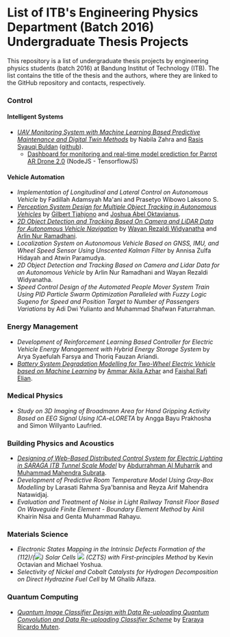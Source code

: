 # List of ITB's Engineering Physics Department (Batch 2016) Undergraduate Thesis Projects

This repository is a list of undergraduate thesis projects by engineering physics students (batch 2016) at Bandung Institut of Technology (ITB). The list contains the title of the thesis and the authors, where they are linked to the GitHub repository and contacts, respectively.

### Control
#### Intelligent Systems
- [*UAV Monitoring System with Machine Learning Based Predictive Maintenance and Digital Twin Methods*](https://github.com/rasisbuldan/ta-shop) by Nabila Zahra and [Rasis Syauqi Buldan](https://www.linkedin.com/in/rasis-syauqi-buldan-383837180) ([github](https://github.com/rasisbuldan)).
    - [Dashboard for monitoring and real-time model prediction for Parrot AR Drone 2.0](https://github.com/rasisbuldan/airdash) (NodeJS - TensorflowJS) 
#### Vehicle Automation
- *Implementation of Longitudinal and Lateral Control on Autonomous Vehicle* by Fadillah Adamsyah Ma'ani and Prasetyo Wibowo Laksono S.
- [*Perception System Design for Multiple Object Tracking in Autonomous Vehicles*](https://github.com/GilbertTjahjono/Multiple_Object_Tracking) by [Gilbert Tjahjono](https://bit.ly/gilbert_tjahjono) and [Joshua Abel Oktavianus](https://www.linkedin.com/in/joshuaabel20/).
- [*2D Object Detection and Tracking Based On Camera and LiDAR Data for Autonomous Vehicle Navigation*](https://github.com/rezanatha/object-detector-fusion) by [Wayan Rezaldi Widyanatha](https://www.linkedin.com/in/wayanrezaldi) and [Arlin Nur Ramadhani](https://linkedin.com/in/arlin-nur-ramadhani).
- *Localization System on Autonomous Vehicle Based on GNSS, IMU, and Wheel Speed Sensor Using Unscented Kalman Filter* by Annisa Zulfa Hidayah and Atwin Paramudya.
- *2D Object Detection and Tracking Based on Camera and Lidar Data for an Autonomous Vehicle* by Arlin Nur Ramadhani and Wayan Rezaldi Widyanatha.
- *Speed Control Design of the Automated People Mover System Train Using PID Particle Swarm Optimization Paralleled with Fuzzy Logic Sugeno for Speed and Position Target to Number of Passengers Variations* by Adi Dwi Yulianto and Muhammad Shafwan Faturrahman.
<!-- ** by Muhamad Tartila Sahid. -->
### Energy Management
- *Development of Reinforcement Learning Based Controller for Electric Vehicle Energy Management with Hybrid Energy Storage System* by Arya Syaefulah Farsya and Thoriq Fauzan Ariandi.
- [*Battery System Degradation Modelling for Two-Wheel Electric Vehicle based on Machine Learning*](https://github.com/ammarakila17/tugas_akhir) by [Ammar Akila Azhar](https://www.linkedin.com/in/ammar-akila-azhar-36853a159/) and [Faishal Rafi Elian](https://www.linkedin.com/in/faishal-rafi-elian/).
<!-- ** by Hanafi Kusumayudha and Salsabila. -->
<!-- ** by Diana Vitonia and Meilisa Dewi Kharisma. -->

### Medical Physics
- *Study on 3D Imaging of Broadmann Area for Hand Gripping Activity Based on EEG Signal Using ICA-eLORETA* by Angga Bayu Prakhosha and Simon Willyanto Laufried.

### Building Physics and Acoustics
- [*Designing of Web-Based Distributed Control System for Electric Lighting in SARAGA ITB Tunnel Scale Model*](https://github.com/mumahendras3/saraga-tunnel-electric-lighting-control-prototype) by [Abdurrahman Al Muharrik](https://www.linkedin.com/in/abdurrahmanalmuharik/) and [Muhammad Mahendra Subrata](https://www.linkedin.com/in/mumahendras3/).
- *Development of Predictive Room Temperature Model Using Gray-Box Modelling* by Larasati Rahma Sya'bannisa and Reyza Arif Mahendra Natawidjaj.
- *Evaluation and Treatment of Noise in Light Railway Transit Floor Based On Waveguide Finite Element - Boundary Element Method* by Ainil Khairin Nisa and Genta Muhammad Rahayu.

### Materials Science
- *Electronic States Mapping in the Intrinsic Defects Formation of the (112)/(<img src="https://render.githubusercontent.com/render/math?math=\overline{112}">) Solar Cells <img src="https://render.githubusercontent.com/render/math?math=Cu_{2}ZnSnS_{4}"> (CZTS) with First-principles Method* by Kevin Octavian and Michael Yoshua.
- *Selectivity of Nickel and Cobalt Catalysts for Hydrogen Decomposition on Direct Hydrazine Fuel Cell* by M Ghalib Alfaza.

### Quantum Computing
- [*Quantum Image Classifier Design with Data Re-uploading Quantum Convolution and Data Re-uploading Classifier Scheme*](https://github.com/eraraya-ricardo/quantum_image_classifier) by [Eraraya Ricardo Muten](https://www.linkedin.com/in/e-ricardo/).
